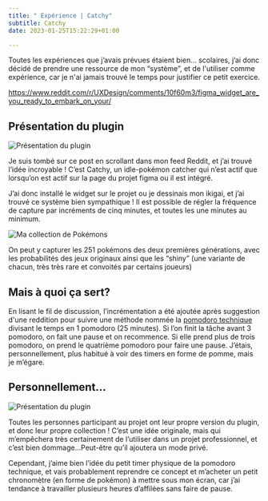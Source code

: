 ```yaml
---
title: " Expérience | Catchy"
subtitle: Catchy
date: 2023-01-25T15:22:29+01:00

---
```


Toutes les expériences que j’avais prévues étaient bien… scolaires, j’ai donc décidé de prendre une ressource de mon “système”, et de l'utiliser comme expérience, car je n'ai jamais trouvé le temps pour justifier ce petit exercice.

https://www.reddit.com/r/UXDesign/comments/10f60m3/figma_widget_are_you_ready_to_embark_on_your/

## Présentation du plugin

![Présentation du plugin](/labveilletech/Catchy/pres.png)

Je suis tombé sur ce post en scrollant dans mon feed Reddit, et j’ai trouvé l’idée incroyable ! C’est Catchy, un idle-pokémon catcher qui n’est actif que lorsqu’on est actif sur la page du projet figma ou il est intégré.

J’ai donc installé le widget sur le projet ou je dessinais mon ikigai, et j’ai trouvé ce système bien sympathique ! Il est possible de régler la fréquence de capture par incréments de cinq minutes, et toutes les une minutes au minimum.

![Ma collection de Pokémons](/labveilletech/Catchy/myBox.png) 

On peut y capturer les 251 pokémons des deux premières générations, avec les probabilités des jeux originaux ainsi que les “shiny” (une variante de chacun, très très rare et convoités par certains joueurs)

## Mais à quoi ça sert?

En lisant le fil de discussion, l’incrémentation a été ajoutée après suggestion d'une reddition pour suivre une méthode nommée la [pomodoro technique](https://en.wikipedia.org/wiki/Pomodoro_Technique) divisant le temps en 1 pomodoro (25 minutes). Si l’on finit la tâche avant 3 pomodoro, on fait une pause et on recommence. Si elle prend plus de trois pomodoro, on prend le quatrième pomodoro pour faire une pause. J’étais, personnellement, plus habitué à voir des timers en forme de pomme, mais je m’égare.

## Personnellement...


![Présentation du plugin](/labveilletech/Catchy/onWork.png) 

Toutes les personnes participant au projet ont leur propre version du plugin, et donc leur propre collection ! C’est une idée originale, mais qui m’empêchera très certainement de l’utiliser dans un projet professionnel, et c’est bien dommage...Peut-être qu’il ajoutera un mode privé.

Cependant, j’aime bien l’idée du petit timer physique de la pomodoro technique, et vais probablement reprendre ce concept et m’acheter un petit chronomètre (en forme de pokémon) à mettre sous mon écran, car j’ai tendance à travailler plusieurs heures d’affilées sans faire de pause.

